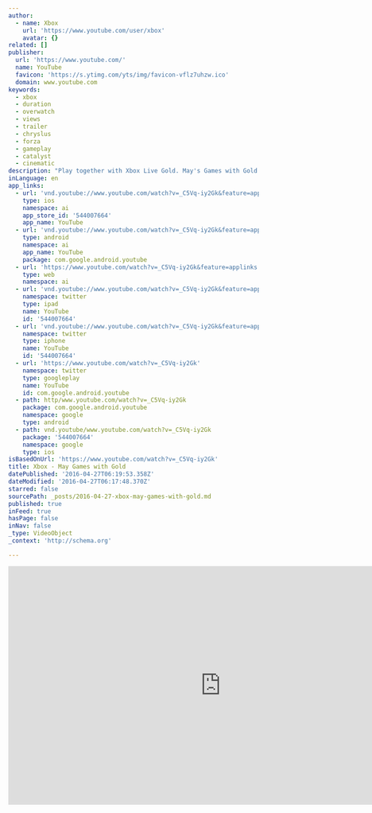 ```yaml
---
author:
  - name: Xbox
    url: 'https://www.youtube.com/user/xbox'
    avatar: {}
related: []
publisher:
  url: 'https://www.youtube.com/'
  name: YouTube
  favicon: 'https://s.ytimg.com/yts/img/favicon-vflz7uhzw.ico'
  domain: www.youtube.com
keywords:
  - xbox
  - duration
  - overwatch
  - views
  - trailer
  - chryslus
  - forza
  - gameplay
  - catalyst
  - cinematic
description: "Play together with Xbox Live Gold. May's Games with Gold lineup for Xbox One includes Defense Grid 2 and Costume Quest 2. For Xbox 360 owners, (and through Xbox One backwards compatibility) May kicks off with Grid 2, followed by Peggle."
inLanguage: en
app_links:
  - url: 'vnd.youtube://www.youtube.com/watch?v=_C5Vq-iy2Gk&feature=applinks'
    type: ios
    namespace: ai
    app_store_id: '544007664'
    app_name: YouTube
  - url: 'vnd.youtube://www.youtube.com/watch?v=_C5Vq-iy2Gk&feature=applinks'
    type: android
    namespace: ai
    app_name: YouTube
    package: com.google.android.youtube
  - url: 'https://www.youtube.com/watch?v=_C5Vq-iy2Gk&feature=applinks'
    type: web
    namespace: ai
  - url: 'vnd.youtube://www.youtube.com/watch?v=_C5Vq-iy2Gk&feature=applinks'
    namespace: twitter
    type: ipad
    name: YouTube
    id: '544007664'
  - url: 'vnd.youtube://www.youtube.com/watch?v=_C5Vq-iy2Gk&feature=applinks'
    namespace: twitter
    type: iphone
    name: YouTube
    id: '544007664'
  - url: 'https://www.youtube.com/watch?v=_C5Vq-iy2Gk'
    namespace: twitter
    type: googleplay
    name: YouTube
    id: com.google.android.youtube
  - path: http/www.youtube.com/watch?v=_C5Vq-iy2Gk
    package: com.google.android.youtube
    namespace: google
    type: android
  - path: vnd.youtube/www.youtube.com/watch?v=_C5Vq-iy2Gk
    package: '544007664'
    namespace: google
    type: ios
isBasedOnUrl: 'https://www.youtube.com/watch?v=_C5Vq-iy2Gk'
title: Xbox - May Games with Gold
datePublished: '2016-04-27T06:19:53.358Z'
dateModified: '2016-04-27T06:17:48.370Z'
starred: false
sourcePath: _posts/2016-04-27-xbox-may-games-with-gold.md
published: true
inFeed: true
hasPage: false
inNav: false
_type: VideoObject
_context: 'http://schema.org'

---
```

<iframe src="https://cdn.embedly.com/widgets/media.html?src=https%3A%2F%2Fwww.youtube.com%2Fembed%2F_C5Vq-iy2Gk%3Ffeature%3Doembed&amp;url=https%3A%2F%2Fwww.youtube.com%2Fwatch%3Fv%3D_C5Vq-iy2Gk&amp;image=https%3A%2F%2Fi.ytimg.com%2Fvi%2F_C5Vq-iy2Gk%2Fhqdefault.jpg&amp;key=b7d04c9b404c499eba89ee7072e1c4f7&amp;type=text%2Fhtml&amp;schema=youtube" width="854" height="480" scrolling="no" frameborder="0" allowfullscreen="" style=""></iframe>